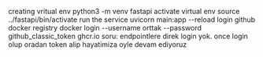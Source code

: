 creating vritual env
python3 -m venv fastapi
activate virtual env
source ../fastapi/bin/activate
run the service
uvicorn main:app --reload
login github docker registry
docker login --username orttak --password github_classic_token ghcr.io
soru: endpointlere direk login yok. once login olup oradan token alip hayatimiza oyle devam ediyoruz

